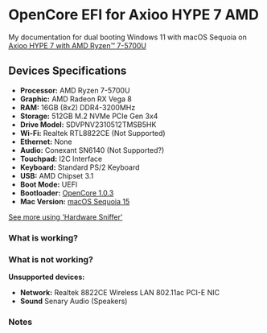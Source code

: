 # OpenCore EFI for Axioo HYPE 7 AMD

My documentation for dual booting Windows 11 with macOS Sequoia on [Axioo HYPE 7 with AMD Ryzen™ 7-5700U](https://www.axiooworld.com/hype7-amd)

## Devices Specifications

- **Processor:** AMD Ryzen 7-5700U
- **Graphic:** AMD Radeon RX Vega 8
- **RAM:** 16GB (8x2) DDR4-3200MHz
- **Storage:** 512GB M.2 NVMe PCIe Gen 3x4
- **Drive Model:** SDVPNV2310512TMSB5HK
- **Wi-Fi:** Realtek RTL8822CE (Not Supported)
- **Ethernet:** None
- **Audio:** Conexant SN6140 (Not Supported?)
- **Touchpad:** I2C Interface
- **Keyboard:** Standard PS/2 Keyboard
- **USB:** AMD Chipset 3.1
- **Boot Mode:** UEFI
- **Bootloader:** [OpenCore 1.0.3](https://github.com/acidanthera/OpenCorePkg)
- **Mac Version:** [macOS Sequoia 15](https://dortania.github.io/OpenCore-Legacy-Patcher/SEQUOIA-DROP.html)

[See more using 'Hardware Sniffer'](SPECS.md)

### What is working?

### What is not working?

**Unsupported devices:**

- **Network:** Realtek 8822CE Wireless LAN 802.11ac PCI-E NIC
- **Sound** Senary Audio (Speakers)

### Notes
